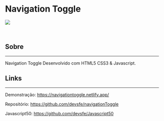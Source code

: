 # Navigation Toggle
<p>
    <img src="https://user-images.githubusercontent.com/58652794/105376103-25d21f80-5be8-11eb-9a6e-d19936b32fbf.gif">
</p>
<br>
<h2>Sobre</h2>
<hr>
<p>Navigation Toggle Desenvolvido com HTML5 CSS3 & Javascript.</p>
<h2>Links</h2>
<hr>
<p>Demonstração: <a href="https://navigationtoggle.netlify.app/">https://navigationtoggle.netlify.app/ </a></p>
<p>Repositório: <a href="https://github.com/devsfe/navigationToggle">https://github.com/devsfe/navigationToggle </a></p>
<p>Javascript50: <a href="https://github.com/devsfe/Javascript50">https://github.com/devsfe/Javascript50 </a></p>

